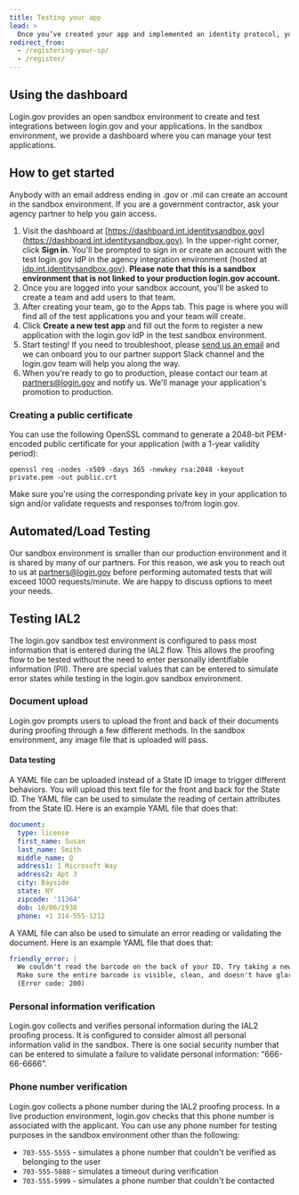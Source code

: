 ```yaml
---
title: Testing your app
lead: >
  Once you’ve created your app and implemented an identity protocol, you can now register it in the test environment dashboard and start testing.
redirect_from:
  - /registering-your-sp/
  - /register/
---
```


## Using the dashboard

Login.gov provides an open sandbox environment to create and test integrations between login.gov and your applications. In the sandbox environment, we provide a dashboard where you can manage your test applications.

## How to get started

Anybody with an email address ending in .gov or .mil can create an account in the sandbox environment. If you are a government contractor, ask your agency partner to help you gain access.

1. Visit the dashboard at [https://dashboard.int.identitysandbox.gov](https://dashboard.int.identitysandbox.gov). In the upper-right corner, click **Sign in**. You'll be prompted to sign in or create an account with the test login.gov IdP in the agency integration environment (hosted at [idp.int.identitysandbox.gov](https://idp.int.identitysandbox.gov)). **Please note that this is a sandbox environment that is not linked to your production login.gov account.**
2. Once you are logged into your sandbox account, you'll be asked to create a team and add users to that team.
3. After creating your team, go to the Apps tab. This page is where you will find all of the test applications you and your team will create.
4. Click **Create a new test app** and fill out the form to register a new application with the login.gov IdP in the test sandbox environment.
5. Start testing! If you need to troubleshoot, please [send us an email](mailto:partners@login.gov) and we can onboard you to our partner support Slack channel and the login.gov team will help you along the way.
6. When you're ready to go to production, please contact our team at [partners@login.gov](mailto:partners@login.gov) and notify us. We'll manage your application's promotion to production.

### Creating a public certificate

You can use the following OpenSSL command to generate a 2048-bit PEM-encoded public certificate for your application (with a 1-year validity period):

```
openssl req -nodes -x509 -days 365 -newkey rsa:2048 -keyout private.pem -out public.crt
```

Make sure you're using the corresponding private key in your application to sign and/or validate requests and responses to/from login.gov.

## Automated/Load Testing

Our sandbox environment is smaller than our production environment and it is shared by many of our partners. For this reason, we ask you to reach out to us at partners@login.gov before performing automated tests that will exceed 1000 requests/minute. We are happy to discuss options to meet your needs.

## Testing IAL2

The login.gov sandbox test environment is configured to pass most information that is entered during the IAL2 flow. This allows the proofing flow to be tested without the need to enter personally identifiable information (PII). There are special values that can be entered to simulate error states while testing in the login.gov sandbox environment.

### Document upload

Login.gov prompts users to upload the front and back of their documents during proofing through a few different methods. In the sandbox environment, any image file that is uploaded will pass.

#### Data testing

A YAML file can be uploaded instead of a State ID image to trigger different behaviors. You will upload this text file for the front and back for the State ID. The YAML file can be used to simulate the reading of certain attributes from the State ID. Here is an example YAML file that does that:

```yaml
document:
  type: license
  first_name: Susan
  last_name: Smith
  middle_name: Q
  address1: 1 Microsoft Way
  address2: Apt 3
  city: Bayside
  state: NY
  zipcode: '11364'
  dob: 10/06/1938
  phone: +1 314-555-1212
```

A YAML file can also be used to simulate an error reading or validating the document. Here is an example YAML file that does that:

```yaml
friendly_error: |
  We couldn't read the barcode on the back of your ID. Try taking a new picture.
  Make sure the entire barcode is visible, clean, and doesn't have glares.
  (Error code: 200)
```

### Personal information verification

Login.gov collects and verifies personal information during the IAL2 proofing process. It is configured to consider almost all personal information valid in the sandbox. There is one social security number that can be entered to simulate a failure to validate personal information: “666-66-6666”.

### Phone number verification

Login.gov collects a phone number during the IAL2 proofing process. In a live production environment, login.gov checks that this phone number is associated with the applicant. You can use any phone number for testing purposes in the sandbox environment other than the following:

* `703-555-5555` - simulates a phone number that couldn't be verified as belonging to the user
* `703-555-5888` - simulates a timeout during verification
* `703-555-5999` - simulates a phone number that couldn't be contacted
